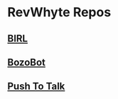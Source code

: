 # RevWhyte Repos
## [BIRL](https://revwhyte.github.io/funny-sites/birl/)
## [BozoBot](https://revwhyte.github.io/funny-sites/bozobot/)
## [Push To Talk](https://revwhyte.github.io/funny-sites/push-to-talk/)